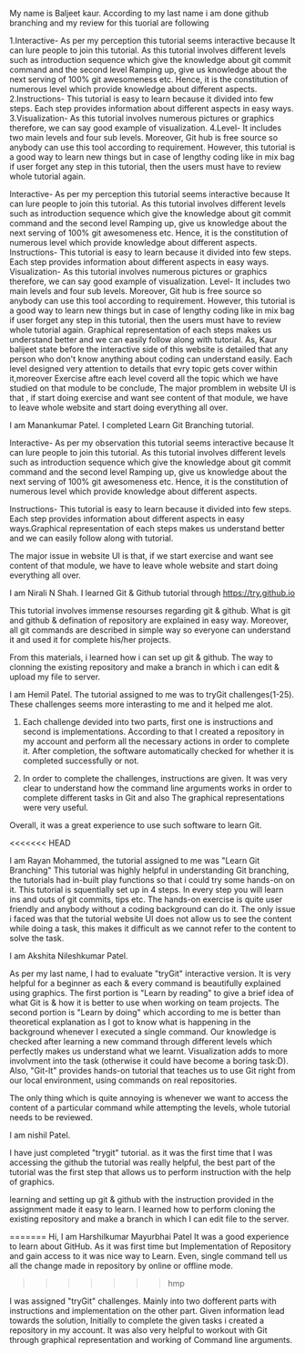 My name is Baljeet kaur.
According to my last name i am done github branching and my review for this tuorial are following

1.Interactive- As per my perception this tutorial seems interactive because It can lure people to join this  tutorial. As this tutorial involves different levels such as introduction sequence which give the knowledge about git commit command and the second level Ramping up, give us knowledge about the next serving of 100% git awesomeness etc. Hence, it is the constitution of numerous level which provide knowledge about different aspects. 
2.Instructions- This tutorial is easy to learn because it divided into few steps. Each step provides information about different aspects in easy ways. 
3.Visualization- As this tutorial involves numerous pictures or graphics therefore, we can say good example of visualization. 
4.Level- It includes two main levels and four sub levels. Moreover, Git hub is free source so anybody can use this tool according to requirement.
However, this tutorial is a good way to learn new things but in case of lengthy coding like in mix bag if user forget any step in this tutorial, then the users must have to review whole tutorial again. 



Interactive- As per my perception this tutorial seems interactive because It can lure people to join this  tutorial. 
As this tutorial involves different levels such as introduction sequence which give the knowledge about git commit command and
the second level Ramping up, give us knowledge about the next serving of 100% git awesomeness etc. Hence, it is the constitution
of numerous level which provide knowledge about different aspects. 
Instructions- This tutorial is easy to learn because it divided into few steps. Each step provides information about different aspects in easy ways. 
Visualization- As this tutorial involves numerous pictures or graphics therefore, we can say good example of visualization. 
Level- It includes two main levels and four sub levels. Moreover, Git hub is free source so anybody can use this tool according to requirement.
However, this tutorial is a good way to learn new things but in case of lengthy coding like in mix bag if user forget any step in this tutorial,
then the users must have to review whole tutorial again. 
Graphical representation of each steps makes us understand better and we can easily follow along with tutorial.
As, Kaur balijeet state before the interactive side of this website is detailed that any person who don't know anything about coding can understand easily.
Each level designed very attention to details that evry topic gets cover within it,moreover Exercise aftre each level coverd all the topic which we have studied on that module
to be conclude, The major promblem in website UI is that , if start doing exercise and want see content of that module, we have to leave whole website and start doing everything all over. 


I am Manankumar Patel. I completed Learn Git Branching tutorial.

Interactive- As per my observation this tutorial seems interactive because It can lure people to join this tutorial. As this tutorial involves different levels such as introduction sequence which give the knowledge about git commit command and the second level Ramping up, give us knowledge about the next serving of 100% git awesomeness etc. Hence, it is the constitution of numerous level which provide knowledge about different aspects. 

Instructions- This tutorial is easy to learn because it divided into few steps. Each step provides information about different aspects in easy ways.Graphical representation of each steps makes us understand better and we can easily follow along with tutorial. 

The major issue in website UI is that, if we start exercise and want see content of that module, we have to leave whole website and start doing everything all over.


I am Nirali N Shah. I learned Git & Github tutorial through https://try.github.io 

This tutorial involves immense resourses regarding git & github. What is git and github & defination of repository are explained in easy way. Moreover, all git commands are described in simple way so everyone can understand it and used it for complete his/her projects.

From this materials, i learned how i can set up git & github. The way to clonning the existing repository and make a branch in which i can edit & upload my file to server.  

I am Hemil Patel. 
The tutorial assigned to me was to tryGit challenges(1-25). These challenges seems more interasting to me and it helped me alot.

1) Each challenge devided into two parts, first one is instructions and second is implementations. According to that I created a repository in my account and perform all the necessary actions in order to complete it. After completion, the software automatically checked for whether it is completed successfully or not.

2) In order to complete the challenges, instructions are given. It was very clear to understand how the command line arguments works in order to complete different tasks in Git and also The graphical representations were very useful.

Overall, it was a great experience to use such software to learn Git.

<<<<<<< HEAD

I am Rayan Mohammed, the tutorial assigned to me was "Learn Git Branching" This tutorial was highly helpful in understanding Git branching, the tutorials had in-built play functions so that i could try some hands-on on it. This tutorial is squentially set up in 4 steps. In every step you will learn ins and outs of git commits, tips etc. The hands-on exercise is quite user friendly and anybody without a coding background can do it. The only issue i faced was that the tutorial website UI does not allow us to see the content while doing a task, this makes it difficult as we cannot refer to the content to solve the task.

I am Akshita Nileshkumar Patel.

As per my last name, I had to evaluate "tryGit" interactive version. It is very helpful for a beginner as each & every command is beautifully explained using graphics. The first portion is "Learn by reading" to give a brief idea of what Git is & how it is better to use when working on team projects.
The second portion is "Learn by doing" which according to me is better than theoretical explanation as I got to know what is happening in the background whenever I executed a single command. Our knowledge is checked after learning a new command through different levels which perfectly makes us understand what we learnt. Visualization adds to more involvment into the task (otherwise it could have become a boring task:D). Also, "Git-It" provides hands-on tutorial that teaches us to use Git right from our local environment, using commands on real repositories.

The only thing which is quite annoying is whenever we want to access the content of a particular command while attempting the levels, whole tutorial needs to be reviewed.



I am nishil Patel.

I have just completed "trygit" tutorial. as it was the first time that I was accessing the github the tutorial was really helpful, the best part of the tutorial was the first step that allows us to perform instruction with the help of graphics.

learning  and setting up git & github with the instruction provided in the assignment made it easy to learn. I learned how to perform cloning the existing repository and make a branch in which I can edit file to the server.  

=======
Hi, I am Harshilkumar Mayurbhai Patel
It was a good experience to learn about GitHub. As it was first time but Implementation of Repository and gain access to it was nice way to Learn. Even, single command tell us all the change made in repository by online or offline mode.
>>>>>>> hmp

I was assigned "tryGit" challenges. Mainly into two dofferent parts with instructions and implementation on the other part. Given information lead towards the solution, Initially to complete the given tasks i created a repository in my account.
It was also very helpful to workout with Git through graphical representation and working of Command line arguments.


